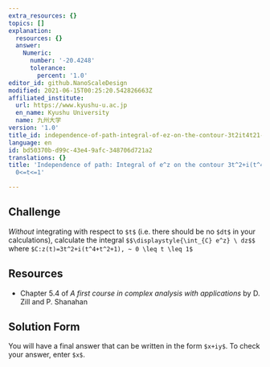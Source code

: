 ```yaml
---
extra_resources: {}
topics: []
explanation:
  resources: {}
  answer:
    Numeric:
      number: '-20.4248'
      tolerance:
        percent: '1.0'
editor_id: github.NanoScaleDesign
modified: 2021-06-15T00:25:20.542826663Z
affiliated_institute:
  url: https://www.kyushu-u.ac.jp
  en_name: Kyushu University
  name: 九州大学
version: '1.0'
title_id: independence-of-path-integral-of-ez-on-the-contour-3t2it4t21-for-0t1
language: en
id: bd50370b-d99c-43e4-9afc-348706d721a2
translations: {}
title: 'Independence of path: Integral of e^z on the contour 3t^2+i(t^4+t^2+1) for
  0<=t<=1'

---
```


## Challenge
*Without* integrating with respect to `$t$` (i.e. there should be no `$dt$` in your calculations), calculate the integral
`$$\displaystyle{\int_{C} e^z} \ dz$$`
where `$C:z(t)=3t^2+i(t^4+t^2+1), ~ 0 \leq t \leq 1$`

## Resources
- Chapter 5.4 of *A first course in complex analysis with applications* by D. Zill and P. Shanahan


## Solution Form
You will have a final answer that can be written in the form `$x+iy$`.
To check your answer, enter `$x$`.